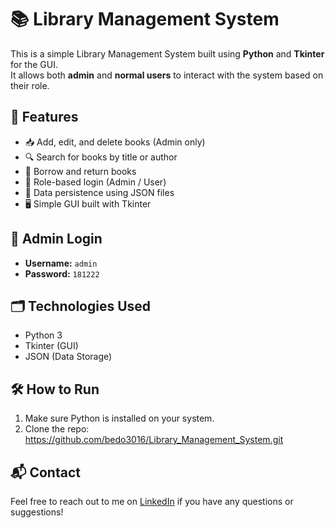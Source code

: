 # 📚 Library Management System

This is a simple Library Management System built using **Python** and **Tkinter** for the GUI.  
It allows both **admin** and **normal users** to interact with the system based on their role.

## 🔑 Features

- 📥 Add, edit, and delete books (Admin only)
- 🔍 Search for books by title or author
- 📖 Borrow and return books
- 👥 Role-based login (Admin / User)
- 💾 Data persistence using JSON files
- 🖥 Simple GUI built with Tkinter

## 👤 Admin Login
- **Username:** `admin`  
- **Password:** `181222`

## 🗂 Technologies Used

- Python 3
- Tkinter (GUI)
- JSON (Data Storage)

## 🛠 How to Run

1. Make sure Python is installed on your system.
2. Clone the repo: https://github.com/bedo3016/Library_Management_System.git

## 📬 Contact

Feel free to reach out to me on [LinkedIn]([🔗https://www.linkedin.com/in/abdelsalam-ayman-9aa54534a) if you have any questions or suggestions!
